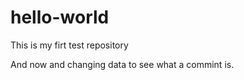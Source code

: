 # hello-world
This is my firt test repository


And now and changing data to see what a commint is.
